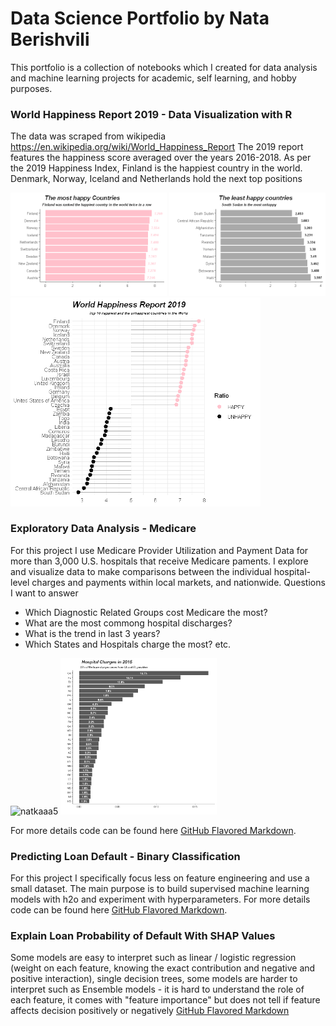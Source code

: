 # Data Science Portfolio by Nata Berishvili

This portfolio is a collection of notebooks which I created for data analysis and machine learning projects for academic, self learning, and hobby purposes.


### World Happiness Report 2019 - Data Visualization with R

The data was scraped from wikipedia https://en.wikipedia.org/wiki/World_Happiness_Report
The 2019 report features the happiness score averaged over the years 2016-2018. As per the 2019 Happiness Index, Finland is the happiest country in the world. Denmark, Norway, Iceland and Netherlands hold the next top positions

<img src="https://github.com/nataberishvili/images/blob/master/happy.png" width = 250> <img src="https://github.com/nataberishvili/images/blob/master/unhappy.png" width = 250> <img src="https://github.com/nataberishvili/images/blob/master/bothhh.png" width = 400>


### Exploratory Data Analysis - Medicare

For this project I use Medicare Provider Utilization and Payment Data for more than 3,000 U.S. hospitals that receive Medicare paments. I explore and visualize data to make comparisons between the individual hospital-level charges and payments within local markets, and nationwide. 
Questions I want to answer 

- Which Diagnostic Related Groups cost Medicare the most?
- What are the most commong hospital discharges? 
- What is the trend in last 3 years?
- Which States and Hospitals charge the most? etc.

![natkaaa5](https://user-images.githubusercontent.com/50959111/72954905-1071ad80-3d68-11ea-85aa-8a1ebc4840cf.png) 
<img src="https://github.com/nataberishvili/images/blob/master/2015.png" width = 250>



For more details code can be found here [GitHub Flavored Markdown](https://github.com/nataberishvili/Exploratory_data_analysis_medicarehttps://github.com/nataberishvili/Exploratory_data_analysis_medicare).


### Predicting Loan Default - Binary Classification

For this project I specifically focus less on feature engineering and use a small dataset. The main purpose is to build supervised machine learning models with h2o and experiment with hyperparameters.
For more details code can be found here [GitHub Flavored Markdown](https://github.com/nataberishvili/h2o_rf_gbm_stacked_ensambles_loan_default/blob/master/h2o-rf-gbm-stacked.ipynb).

### Explain Loan Probability of Default With SHAP Values

Some models are easy to interpret such as linear / logistic regression (weight on each feature, knowing the exact contribution and negative and positive interaction), single decision trees, some models are harder to interpret such as Ensemble models - it is hard to understand the role of each feature, it comes with "feature importance" but does not tell if feature affects decision positively or negatively
[GitHub Flavored Markdown](https://github.com/nataberishvili/explain_loan_probabiity_of_default/blob/master/SHAP_VALUES_NATA.ipynb) 
